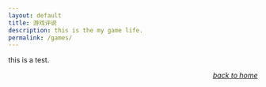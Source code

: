 ```yaml
---
layout: default
title: 游戏评说
description: this is the my game life.
permalink: /games/
---
```


this is a test.<p align="right">[*back to home*](https://fiiish-yu.github.io/)</p>